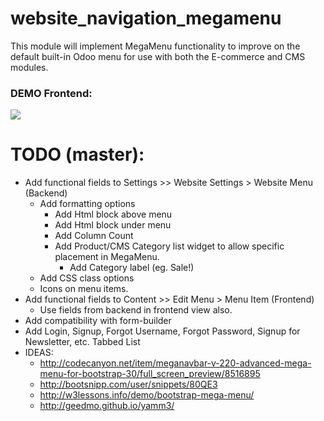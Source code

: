 website_navigation_megamenu
===========================

This module will implement MegaMenu functionality to improve on the default built-in Odoo menu for use with both the E-commerce and CMS modules.

<h3>DEMO Frontend:</h3>
<img src="https://cloud.githubusercontent.com/assets/2337666/5468433/d161d1d0-8609-11e4-8b32-a7fe09a90d8e.png"/>

TODO (master):
===============

* Add functional fields to Settings >> Website Settings > Website Menu (Backend)
  * Add formatting options
    * Add Html block above menu
    * Add Html block under menu
    * Add Column Count
    * Add Product/CMS Category list widget to allow specific placement in MegaMenu.
      * Add Category label (eg. Sale!)
  * Add CSS class options
  * Icons on menu items.
* Add functional fields to Content >> Edit Menu > Menu Item (Frontend)
  * Use fields from backend in frontend view also.
* Add compatibility with form-builder
* Add Login, Signup, Forgot Username, Forgot Password, Signup for Newsletter, etc. Tabbed List
* IDEAS: 
  * http://codecanyon.net/item/meganavbar-v-220-advanced-mega-menu-for-bootstrap-30/full_screen_preview/8516895
  * http://bootsnipp.com/user/snippets/80QE3
  * http://w3lessons.info/demo/bootstrap-mega-menu/
  * http://geedmo.github.io/yamm3/
